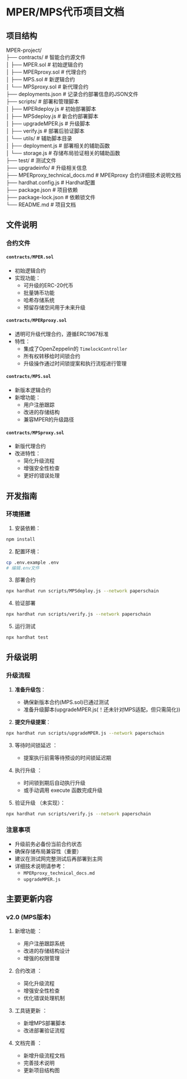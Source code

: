 # MPER/MPS代币项目文档

## 项目结构
MPER-project/  
├── contracts/ # 智能合约源文件  
│  ├── MPER.sol # 初始逻辑合约  
│  ├── MPERproxy.sol # 代理合约  
│  ├── MPS.sol # 新逻辑合约  
│  └── MPSproxy.sol # 新代理合约  
├── deployments.json # 记录合约部署信息的JSON文件  
├── scripts/ # 部署和管理脚本  
│  ├── MPERdeploy.js # 初始部署脚本  
│  ├── MPSdeploy.js # 新合约部署脚本  
│  ├── upgradeMPER.js # 升级脚本  
│  ├── verify.js # 部署后验证脚本  
│  └── utils/ # 辅助脚本目录  
│     ├── deployment.js # 部署相关的辅助函数  
│     └── storage.js # 存储布局验证相关的辅助函数  
├── test/ # 测试文件  
├── upgradeinfo/ # 升级相关信息  
├── MPERproxy_technical_docs.md # MPERproxy 合约详细技术说明文档  
├── hardhat.config.js # Hardhat配置  
├── package.json # 项目依赖  
├── package-lock.json # 依赖锁文件  
└── README.md # 项目文档  

## 文件说明

### 合约文件

#### `contracts/MPER.sol`
- 初始逻辑合约
- 实现功能：
  - 可升级的ERC-20代币
  - 批量铸币功能
  - 哈希存储系统
  - 预留存储空间用于未来升级

#### `contracts/MPERproxy.sol`
- 透明可升级代理合约，遵循ERC1967标准
- 特性：
  - 集成了OpenZeppelin的 `TimelockController`
  - 所有权转移给时间锁合约
  - 升级操作通过时间锁提案和执行流程进行管理

#### `contracts/MPS.sol`
- 新版本逻辑合约
- 新增功能：
  - 用户注册跟踪
  - 改进的存储结构
  - 兼容MPER的升级路径

#### `contracts/MPSproxy.sol`
- 新版代理合约
- 改进特性：
  - 简化升级流程
  - 增强安全性检查
  - 更好的错误处理

## 开发指南

### 环境搭建
1. 安装依赖：
```bash
npm install
```
2. 配置环境：
```bash
cp .env.example .env
# 编辑.env文件
```
3. 部署合约
```bash
npx hardhat run scripts/MPSdeploy.js --network paperschain
```
4. 验证部署
```bash
npx hardhat run scripts/verify.js --network paperschain
```
5. 运行测试
```bash
npx hardhat test
```

## 升级说明
### 升级流程
1. **准备升级包**：
   - 确保新版本合约(MPS.sol)已通过测试
   - 准备升级脚本(upgradeMPER.js(！还未针对MPS适配，但只需简化))

2. **提交升级提案**：
```bash
npx hardhat run scripts/upgradeMPER.js --network paperschain
```

3. 等待时间锁延迟 ：
   
   - 提案执行前需等待预设的时间锁延迟期
4. 执行升级 ：

   - 时间锁到期后自动执行升级
   - 或手动调用 execute 函数完成升级
5. 验证升级 （未实现）：
```bash
npx hardhat run scripts/verify.js --network paperschain
```
### 注意事项
- 升级前务必备份当前合约状态
- 确保存储布局兼容性（重要）
- 建议在测试网完整测试后再部署到主网
- 详细技术说明请参考：
  - `MPERproxy_technical_docs.md`
  - `upgradeMPER.js`
## 主要更新内容
### v2.0 (MPS版本)
1. 新增功能 ：
   
   - 用户注册跟踪系统
   - 改进的存储结构设计
   - 增强的权限管理
2. 合约改进 ：
   
   - 简化升级流程
   - 增强安全性检查
   - 优化错误处理机制
3. 工具链更新 ：
   
   - 新增MPS部署脚本
   - 改进部署验证流程
4. 文档完善 ：
   
   - 新增升级流程文档
   - 完善技术说明
   - 更新项目结构图